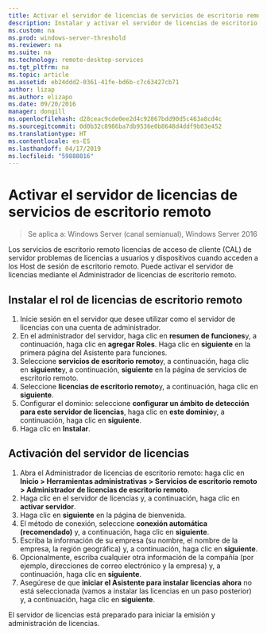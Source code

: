 ```yaml
---
title: Activar el servidor de licencias de servicios de escritorio remoto
description: Instalar y activar el servidor de licencias de escritorio remoto
ms.custom: na
ms.prod: windows-server-threshold
ms.reviewer: na
ms.suite: na
ms.technology: remote-desktop-services
ms.tgt_pltfrm: na
ms.topic: article
ms.assetid: eb24ddd2-0361-41fe-bd6b-c7c63427cb71
author: lizap
ms.author: elizapo
ms.date: 09/20/2016
manager: dongill
ms.openlocfilehash: d28ceac9cde0ee2d4c92867bdd90d5c463a8cd4c
ms.sourcegitcommit: 0d0b32c8986ba7db9536e0b8648d4ddf9b03e452
ms.translationtype: HT
ms.contentlocale: es-ES
ms.lasthandoff: 04/17/2019
ms.locfileid: "59888016"
---
```

# <a name="activate-the-remote-desktop-services-license-server"></a>Activar el servidor de licencias de servicios de escritorio remoto

>Se aplica a: Windows Server (canal semianual), Windows Server 2016

Los servicios de escritorio remoto licencias de acceso de cliente (CAL) de servidor problemas de licencias a usuarios y dispositivos cuando acceden a los Host de sesión de escritorio remoto. Puede activar el servidor de licencias mediante el Administrador de licencias de escritorio remoto. 

## <a name="install-the-rd-licensing-role"></a>Instalar el rol de licencias de escritorio remoto

1. Inicie sesión en el servidor que desee utilizar como el servidor de licencias con una cuenta de administrador.
2. En el administrador del servidor, haga clic en **resumen de funciones**y, a continuación, haga clic en **agregar Roles**.
   Haga clic en **siguiente** en la primera página del Asistente para funciones.
3. Seleccione **servicios de escritorio remoto**y, a continuación, haga clic en **siguiente**y, a continuación, **siguiente** en la página de servicios de escritorio remoto.
4. Seleccione **licencias de escritorio remoto**y, a continuación, haga clic en **siguiente**.
5. Configurar el dominio: seleccione **configurar un ámbito de detección para este servidor de licencias**, haga clic en **este dominio**y, a continuación, haga clic en **siguiente**.
6. Haga clic en **Instalar**.

## <a name="activate-the-license-server"></a>Activación del servidor de licencias

1. Abra el Administrador de licencias de escritorio remoto: haga clic en **Inicio > Herramientas administrativas > Servicios de escritorio remoto > Administrador de licencias de escritorio remoto**.
2. Haga clic en el servidor de licencias y, a continuación, haga clic en **activar servidor**.
3. Haga clic en **siguiente** en la página de bienvenida.
4. El método de conexión, seleccione **conexión automática (recomendado)** y, a continuación, haga clic en **siguiente**.
5. Escriba la información de su empresa (su nombre, el nombre de la empresa, la región geográfica) y, a continuación, haga clic en **siguiente**.
6. Opcionalmente, escriba cualquier otra información de la compañía (por ejemplo, direcciones de correo electrónico y la empresa) y, a continuación, haga clic en **siguiente**. 
7. Asegúrese de que **iniciar el Asistente para instalar licencias ahora** no está seleccionada (vamos a instalar las licencias en un paso posterior) y, a continuación, haga clic en **siguiente**.

El servidor de licencias está preparado para iniciar la emisión y administración de licencias. 